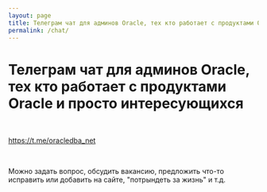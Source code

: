 ```yaml
---
layout: page
title: Телеграм чат для админов Oracle, тех кто работает с продуктами Oracle и просто интересующихся
permalink: /chat/
---
```


# Телеграм чат для админов Oracle, тех кто работает с продуктами Oracle и просто интересующихся

<br/>

https://t.me/oracledba_net

<br/>

Можно задать вопрос, обсудить вакансию, предложить что-то исправить или добавить на сайте, "потрындеть за жизнь" и т.д.
